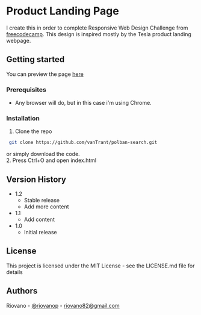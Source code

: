 # Product Landing Page

I create this in order to complete Responsive Web Design Challenge from [freecodecamp](https://www.freecodecamp.org/learn/responsive-web-design/). This design is inspired mostly by the Tesla product landing webpage.

## Getting started

You can preview the page [here](https://codepen.io/vanTrant/full/qBrvymw)

### Prerequisites

* Any browser will do, but in this case i'm using Chrome.

### Installation

1. Clone the repo
  ```sh
   git clone https://github.com/vanTrant/polban-search.git
   ```
   or simply download the code.<br />
2. Press Ctrl+O and open index.html


## Version History

* 1.2
    * Stable release
    * Add more content  
* 1.1
    * Add content
* 1.0
    * Initial release

## License

This project is licensed under the MIT License - see the LICENSE.md file for details

## Authors

Riovano - [@riovanop](https://www.instagram.com/riovanop/) - riovano82@gmail.com <br />

